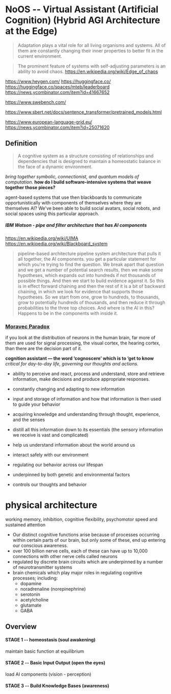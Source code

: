 # NoOS -- Virtual Assistant (Artificial Cognition) (Hybrid AGI Architecture at the Edge)

> Adaptation plays a vital role for all living organisms and systems. All of them are constantly changing their inner properties to better fit in the current environment.

> The prominent feature of systems with self-adjusting parameters is an ability to avoid chaos.
https://en.wikipedia.org/wiki/Edge_of_chaos

https://www.heygen.com/
https://huggingface.co/
https://huggingface.co/spaces/mteb/leaderboard
https://news.ycombinator.com/item?id=41667652

https://www.swebench.com/

https://www.sbert.net/docs/sentence_transformer/pretrained_models.html


https://www.european-language-grid.eu/   
https://news.ycombinator.com/item?id=25071620

## Definition
> A cognitive system as a structure consisting of relationships and dependencies that is designed to maintain a homeostatic balance in the face of a dynamic environment.


_bring together symbolic, connectionist, and quantum models of computation._
**how do I build software-intensive systems that weave together those pieces?**


agent-based systems that use then blackboards to communicate opportunistically with components of themselves where they are themselves AI? We've been able to build social avatars, social robots, and social spaces using this particular approach.

##### IBM Watson - pipe and filter architecture that has AI components
https://en.wikipedia.org/wiki/UIMA
https://en.wikipedia.org/wiki/Blackboard_system
> pipeline-based architecture
> pipeline system architecture that pulls it all together, the AI components.
> you get a particular statement for which you're trying to find the question. We break apart that question and we get a number of potential search results, then we make some hypotheses, which expands out into hundreds if not thousands of possible things. And then we start to build evidence against it. So this is in effect forward chaining and then the rest of it is a bit of backward chaining, in which we look for evidence that supports those hypotheses. So we start from one, grow to hundreds, to thousands, grow to potentially hundreds of thousands, and then reduce it through probabilities to the three top choices. And where is the AI in this? Happens to be in the components with inside it.


### [Moravec Paradox](https://en.wikipedia.org/wiki/Moravec%27s_paradox)
if you look at the distribution of neurons in the human brain, far more of them are used for signal processing, the visual cortex, the hearing cortex, than there are the decision part of it.

**cognition assistant — the word ‘cognoscere’ which is to ‘get to know**
*critical for day-to-day life, governing our thoughts and actions.*

- ability to perceive and react, process and understand, store and retrieve information, make decisions and produce appropriate responses.
- constantly changing and adapting to new information
- input and storage of information and how that information is then used to guide your behavior
- acquiring knowledge and understanding through thought, experience, and the senses
- distill all this information down to its essentials (the sensory information we receive is vast and complicated)
- help us understand information about the world around us
- interact safely with our environment
- regulating our behavior across our lifespan
- underpinned by both genetic and environmental factors

- controls our thoughts and behavior


# physical architecture
working memory, inhibition, cognitive flexibility, psychomotor speed and sustained attention

- Our distinct cognitive functions arise because of processes occurring within certain parts of our brain, but only some of these, end up entering our conscious awareness.
- over 100 billion nerve cells, each of these can have up to 10,000 connections with other nerve cells called neurons
- regulated by discrete brain circuits which are underpinned by a number of neurotransmitter systems
- brain chemicals which play major roles in regulating cognitive processes; including:
  - dopamine
  - noradrenaline (norepinephrine)
  - serotonin
  - acetylcholine
  - glutamate
  - GABA

## Overview

#### STAGE 1 -- homeostasis (soul awakening)
maintain basic function at equilibrium

#### STAGE 2 -- Basic Input Output (open the eyes)
load
AI components (vision - perception)

#### STAGE 3 -- Build Knowledge Bases (awareness)
